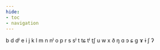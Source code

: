 ```yaml
---
hide:
- toc
- navigation
---
```

b
d
dʲ
e
i
j
k
l
m
n
nʲ
o
p
r
s
sʲ
t
tɕ
tʲ
t̠ʃ
u
w
x
ð
ŋ
ɑ
ɔ
ɕ
ɡ
ɤ
ɨ
ʃ
ʔ
